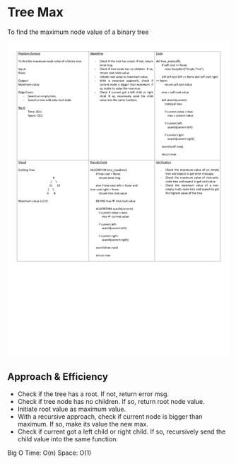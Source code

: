 # Tree Max

To find the maximum node value of a binary tree

![Whiteboard](./whiteboard.jpg)

## Approach & Efficiency

- Check if the tree has a root. If not, return error msg.
- Check if tree node has no children. If so, return root node value.
- Initiate root value as maximum value.
- With a recursive approach, check if current node is bigger than maximum. If so, make its value the new max.
- Check if current got a left child or right child. If so, recursively send the child value into the same function.

Big O
Time: O(n)
Space: O(1)
